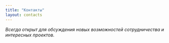 ```yaml
---
title: "Контакты"
layout: contacts
---
```


_Всегда открыт для обсуждения новых возможностей сотрудничества и интересных проектов._
